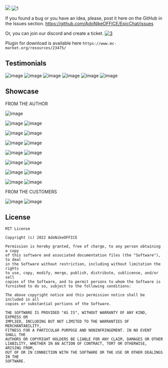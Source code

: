 <img src="https://bstats.org/signatures/bukkit/EpicChatPlugin.svg"><img/>
![1](https://user-images.githubusercontent.com/65062119/178519330-e296ee67-5e0d-4432-badd-4c573dd329c8.png)

If you found a bug or you have an idea, please, post it here on the
GitHub in the Issues section. https://github.com/AdoNikeOFFICE/EpicChat/issues

Or, you can join our discord and create a ticket.
<a href="https://discord.gg/k7w5KPnRKv">
  ![3](https://user-images.githubusercontent.com/65062119/178519056-26107491-3d74-464c-9bcf-17e50ad5f853.png)
<a/>

Plugin for download is available here `https://www.mc-market.org/resources/23475/`

## Testimonials

![image](https://user-images.githubusercontent.com/65062119/178513756-6b7d3c0b-46d6-4e07-8a4e-dde93ab50565.png)
![image](https://user-images.githubusercontent.com/65062119/178513772-501e22c2-4a8f-46ac-9af6-becb5b1e6853.png)
![image](https://user-images.githubusercontent.com/65062119/178513784-3223a6df-5f56-48b8-a64a-a59404dfbe85.png)
![image](https://user-images.githubusercontent.com/65062119/178513892-e4519a92-9e8c-49f7-8466-18da4d4dfa7d.png)
![image](https://user-images.githubusercontent.com/65062119/178514008-3cc37cea-4f82-408e-bc56-8af3c666c818.png)
![image](https://user-images.githubusercontent.com/65062119/178513798-4c886032-5180-4668-9f96-543667d5f723.png)

## Showcase

FROM THE AUTHOR

![image](https://user-images.githubusercontent.com/65062119/178514184-1b10bf28-a331-4a8c-99df-754f39b3b640.png)

![image](https://user-images.githubusercontent.com/65062119/178514198-6fb9ec36-ca82-4648-a883-606b2d6e2ac2.png)
![image](https://user-images.githubusercontent.com/65062119/178514211-72eb6129-4b0d-45ab-803b-c90a009490b8.png)

![image](https://user-images.githubusercontent.com/65062119/178514232-932326b2-4e3d-4b07-bef5-f83c769b2a5e.png)
![image](https://user-images.githubusercontent.com/65062119/178514248-4b698b6f-3c00-4053-8469-3fcb54988a56.png)

![image](https://user-images.githubusercontent.com/65062119/178514259-00cb0f13-5820-43ef-8278-aae638aec03a.png)
![image](https://user-images.githubusercontent.com/65062119/178514271-110b5224-3aed-4b8e-a229-84c56db04ed5.png)

![image](https://user-images.githubusercontent.com/65062119/178514279-b375a14f-df41-4354-9472-95cd1f2a3c79.png)
![image](https://user-images.githubusercontent.com/65062119/178514295-a4bc441d-bb7a-4311-bb1d-9f1b149b9c6b.png)

![image](https://user-images.githubusercontent.com/65062119/178514316-21f242f3-5795-411b-92f8-8a0b3e0372f5.png)
![image](https://user-images.githubusercontent.com/65062119/178514330-19a4d17d-a987-44c3-94db-cd0ef0b9a00f.png)

![image](https://user-images.githubusercontent.com/65062119/178514353-a943159c-8953-4a59-80fd-b512504591d2.png)
![image](https://user-images.githubusercontent.com/65062119/178514369-ffef07cb-89af-45b1-8455-9586833499cd.png)

![image](https://user-images.githubusercontent.com/65062119/178514387-31ec30a6-2215-417c-99da-d761766e65c5.png)
![image](https://user-images.githubusercontent.com/65062119/178514413-1fff7306-00b0-44c2-bbb8-5056283b8c75.png)

FROM THE CUSTOMERS

![image](https://user-images.githubusercontent.com/65062119/178514450-20bde05a-c01d-4f2d-ba03-a3acc793eb34.png)
![image](https://user-images.githubusercontent.com/65062119/178514511-6020f0a8-4e23-4d7b-90cf-185b00198374.png)

## License

```
MIT License

Copyright (c) 2022 AdoNikeOFFICE

Permission is hereby granted, free of charge, to any person obtaining a copy
of this software and associated documentation files (the "Software"), to deal
in the Software without restriction, including without limitation the rights
to use, copy, modify, merge, publish, distribute, sublicense, and/or sell
copies of the Software, and to permit persons to whom the Software is
furnished to do so, subject to the following conditions:

The above copyright notice and this permission notice shall be included in all
copies or substantial portions of the Software.

THE SOFTWARE IS PROVIDED "AS IS", WITHOUT WARRANTY OF ANY KIND, EXPRESS OR
IMPLIED, INCLUDING BUT NOT LIMITED TO THE WARRANTIES OF MERCHANTABILITY,
FITNESS FOR A PARTICULAR PURPOSE AND NONINFRINGEMENT. IN NO EVENT SHALL THE
AUTHORS OR COPYRIGHT HOLDERS BE LIABLE FOR ANY CLAIM, DAMAGES OR OTHER
LIABILITY, WHETHER IN AN ACTION OF CONTRACT, TORT OR OTHERWISE, ARISING FROM,
OUT OF OR IN CONNECTION WITH THE SOFTWARE OR THE USE OR OTHER DEALINGS IN THE
SOFTWARE.
```
